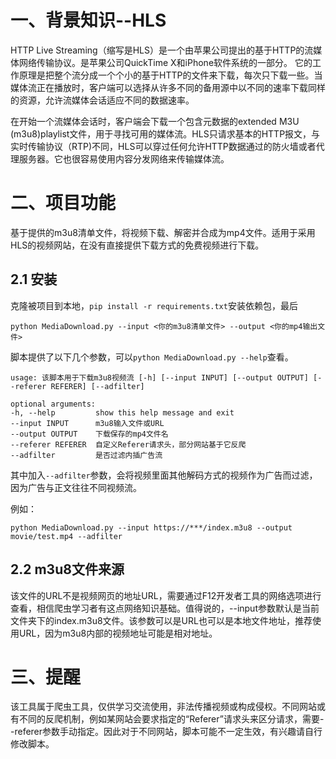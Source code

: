 
# 一、背景知识--HLS
HTTP Live Streaming（缩写是HLS）是一个由苹果公司提出的基于HTTP的流媒体网络传输协议。​是苹果公司QuickTime X和iPhone软件系统的一部分。 它的工作原理是把整个流分成一个个小的基于HTTP的文件来下载，每次只下载一些。当媒体流正在播放时，客户端可以选择从许多不同的备用源中以不同的速率下载同样的资源，允许流媒体会话适应不同的数据速率。

在开始一个流媒体会话时，客户端会下载一个包含元数据的extended M3U (m3u8)playlist文件，用于寻找可用的媒体流。HLS只请求基本的HTTP报文，与实时传输协议（RTP)不同，HLS可以穿过任何允许HTTP数据通过的防火墙或者代理服务器。​它也很容易使用内容分发网络来传输媒体流。

# 二、项目功能

基于提供的m3u8清单文件，将视频下载、解密并合成为mp4文件。适用于采用HLS的视频网站，在没有直接提供下载方式的免费视频进行下载。

## 2.1 安装
克隆被项目到本地，`pip install -r requirements.txt`安装依赖包，最后

    python MediaDownload.py --input <你的m3u8清单文件> --output <你的mp4输出文件>

脚本提供了以下几个参数，可以`python MediaDownload.py --help`查看。

    usage: 该脚本用于下载m3u8视频流 [-h] [--input INPUT] [--output OUTPUT] [--referer REFERER] [--adfilter]

    optional arguments:
    -h, --help         show this help message and exit
    --input INPUT      m3u8输入文件或URL
    --output OUTPUT    下载保存的mp4文件名
    --referer REFERER  自定义Referer请求头，部分网站基于它反爬
    --adfilter         是否过滤内插广告流

其中加入`--adfilter`参数，会将视频里面其他解码方式的视频作为广告而过滤，因为广告与正文往往不同视频流。

例如：

    python MediaDownload.py --input https://***/index.m3u8 --output movie/test.mp4 --adfilter

## 2.2 m3u8文件来源
该文件的URL不是视频网页的地址URL，需要通过F12开发者工具的网络选项进行查看，相信爬虫学习者有这点网络知识基础。值得说的，--input参数默认是当前文件夹下的index.m3u8文件。该参数可以是URL也可以是本地文件地址，推荐使用URL，因为m3u8内部的视频地址可能是相对地址。

# 三、提醒
该工具属于爬虫工具，仅供学习交流使用，非法传播视频或构成侵权。不同网站或有不同的反爬机制，例如某网站会要求指定的“Referer”请求头来区分请求，需要--referer参数手动指定。因此对于不同网站，脚本可能不一定生效，有兴趣请自行修改脚本。